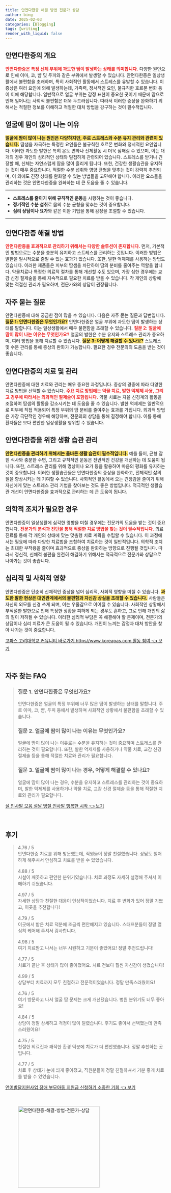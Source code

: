 ```yaml
---
title: 안면다한증 해결 방법 전문가 상담
author: bing
date: 2025-02-03
categories: [Blogging]
tags: [writing]
render_with_liquid: false
---
```



<h2 id='이해_안면다한증'>안면다한증의 개요</h2>

<p><b><span style="color: #ee2323;">안면다한증은 특정 신체 부위에 과도한 땀이 발생하는 상태를 의미합니다.</span></b> 다양한 원인으로 인해 이마, 코, 뺨 및 두피와 같은 부위에서 발생할 수 있습니다. 안면다한증은 일상생활에서 불편함을 초래하며, 특히 사회적인 활동에서 스트레스를 유발할 수 있습니다. 이 증상은 여러 요인에 의해 발생하는데, 가족력, 정서적인 요인, 불규칙한 호르몬 변화 등이 이에 해당합니다. 일반적으로 얼굴 부위는 감정 표현이 중요한 곳이기 때문에 땀으로 인해 일어나는 사회적 불편함은 더욱 두드러집니다. 따라서 이러한 증상을 완화하기 위해서는 적절한 정보를 이해하고 적절한 대처 방법을 강구하는 것이 필수적입니다.</p>

<h2 id='얼굴_땀_원인'>얼굴에 땀이 많이 나는 이유</h2>

<p><b><span style="background-color: #ffe066;">얼굴에 땀이 많이 나는 원인은 다양하지만, 주로 스트레스와 수분 유지 관리와 관련이 있습니다.</span></b> 땀샘을 자극하는 특정한 요인들은 불규칙한 호르몬 변화와 정서적인 요인입니다. 이러한 과도한 발한은 특히 온도 변화나 신체활동 시 더욱 심해질 수 있으며, 이는 대개의 경우 개인의 심리적인 상태와 밀접하게 관련되어 있습니다. 스트레스를 받거나 긴장할 때, 신체는 자연스럽게 땀을 많이 흘리게 됩니다. 또한, 건강한 생활습관을 유지하는 것이 매우 중요합니다. 적절한 수분 섭취와 영양 균형을 맞추는 것이 강력히 추천되며, 이 외에도 긴장 상태를 완화할 수 있는 방법들을 고민해야 합니다. 이러한 요소들을 관리하는 것은 안면다한증을 완화하는 데 큰 도움을 줄 수 있습니다.</p>

<hr />

<ul>
    <li><b>스트레스를 줄이기 위해 규칙적인 운동</b>을 시행하는 것이 좋습니다.</li>
    <li><b>정기적인 수분 섭취</b>로 몸의 수분 균형을 맞추는 것이 중요합니다.</li>
    <li><b>심리 상담이나 요가</b>와 같은 이완 기법을 통해 감정을 조절할 수 있습니다.</li>
</ul>

<hr />

<h2 id='안면다한증_해결_방법'>안면다한증 해결 방법</h2>

<p><b><span style="color: #ee2323;">안면다한증을 효과적으로 관리하기 위해서는 다양한 솔루션이 존재합니다.</span></b> 먼저, 기본적인 방법으로는 수분을 충분히 유지하고 스트레스를 관리하는 것입니다. 이러한 방법은 발한을 일시적으로 줄일 수 있는 효과가 있습니다. 또한, 발한 억제제를 사용하는 방법도 있습니다. 이러한 제품들은 피부의 땀샘을 차단하여 땀의 분비를 줄여주는 역할을 합니다. 약물치료나 특정한 의료적 절차를 통해 개선할 수도 있으며, 가장 심한 경우에는 교감 신경 절제술을 통해 지속적으로 필요한 치료를 받을 수 있습니다. 각 개인의 상황에 맞는 적절한 관리가 필요하며, 전문가와의 상담이 권장됩니다.</p>

<h2 id='자주_묻는_질문'>자주 묻는 질문</h2>

<p>안면다한증에 대해 궁금한 점이 많을 수 있습니다. 다음은 자주 묻는 질문과 답변입니다. <b><span style="background-color: #ffe066;">질문 1: 안면다한증은 무엇인가요?</span></b> 안면다한증은 얼굴 부위에 과도한 땀이 발생하는 상태를 말합니다. 이는 일상생활에서 매우 불편함을 초래할 수 있습니다. <b><span style="color: #ee2323;">질문 2: 얼굴에 땀이 많이 나는 이유는 무엇인가요?</span></b> 얼굴의 발한은 수분 유지와 스트레스 관리가 중요하며, 여러 방법을 통해 치료할 수 있습니다. <b><span style="background-color: #ffe066;">질문 3: 어떻게 해결할 수 있나요?</span></b> 스트레스 및 수분 관리를 통해 증상의 완화가 가능합니다. 필요한 경우 전문의의 도움을 받는 것이 좋습니다.</p>

<h2 id='치료_및_관리'>안면다한증의 치료 및 관리</h2>

<p>안면다한증에 대한 치료와 관리는 매우 중요한 과정입니다. 증상의 경중에 따라 다양한 치료 방법을 선택할 수 있습니다. <b><span style="color: #ee2323;">주요 치료 방법에는 약물 치료, 발한 억제제 사용, 그리고 경우에 따라서는 외과적인 절제술이 포함됩니다.</span></b> 약물 치료는 자율 신경계의 활동을 조절하여 땀샘의 활동을 감소시키는 데 도움을 줄 수 있습니다. 발한 억제제는 일반적으로 피부에 직접 적용되어 특정 부위의 땀 분비를 줄여주는 효과를 가집니다. 외과적 방법은 가장 극단적인 경우에 해당하며, 전문의의 상담을 통해 결정해야 합니다. 이를 통해 환자들은 보다 편안한 일상생활을 영위할 수 있습니다.</p>

<h2 id='생활_습관_관리'>안면다한증을 위한 생활 습관 관리</h2>

<p><b><span style="background-color: #ffe066;">안면다한증을 관리하기 위해서는 올바른 생활 습관이 필수적입니다.</span></b> 예를 들어, 균형 잡힌 식사와 충분한 수면, 그리고 규칙적인 운동은 전반적인 건강을 개선하는 데 도움이 됩니다. 또한, 스트레스 관리를 위해 명상이나 요가 등을 활용하여 마음의 평화를 유지하는 것이 중요합니다. 이러한 생활습관들은 안면다한증의 증상을 완화하고, 전체적인 삶의 질을 향상시키는 데 기여할 수 있습니다. 사회적인 활동에서 오는 긴장감을 줄이기 위해 자신에게 맞는 스트레스 관리 기법을 찾아보는 것도 좋은 방법입니다. 적극적인 생활습관 개선이 안면다한증을 효과적으로 관리하는 데 큰 도움이 됩니다.</p>

<h2 id='의학적_조치'>의학적 조치가 필요한 경우</h2>

<p>안면다한증이 일상생활에 심각한 영향을 미칠 경우에는 전문가의 도움을 받는 것이 중요합니다. <b><span style="color: #ee2323;">전문가의 분석과 진단을 통해 적절한 치료 방법을 찾는 것이 필수적입니다.</span></b> 의료 진료를 통해 각 개인의 상태에 맞는 맞춤형 치료 계획을 수립할 수 있습니다. 이 과정에서는 필요에 따라 다양한 치료법을 조합하여 치료하는 것이 일반적입니다. 의학적 조치는 최대한 부작용을 줄이며 효과적으로 증상을 완화하는 방향으로 진행될 것입니다. 따라서 정신적, 신체적 불편을 완전히 해결하기 위해서는 적극적으로 전문가와 상담으로 나아가는 것이 좋습니다.</p>

<h2 id='심리적_사회적_영향'>심리적 및 사회적 영향</h2>

<p>안면다한증은 단순히 신체적인 증상을 넘어 심리적, 사회적 영향을 미칠 수 있습니다. <b><span style="background-color: #ffe066;">과도한 발한 현상은 대인관계에서의 불편함과 자신감 상실을 초래할 수 있습니다.</span></b> 사람들은 자신의 외모를 신경 쓰게 되며, 이는 우울감으로 이어질 수 있습니다. 사회적인 상황에서 부적절한 발한으로 인해 특정한 상황을 피하게 되는 경우도 흔하고, 그로 인해 개인의 삶의 질이 저하될 수 있습니다. 이러한 심리적 부담은 꼭 해결해야 할 문제이며, 전문가의 상담이나 심리 치료가 큰 도움이 될 수 있습니다. 개인이 느끼는 감정과 대처 방안을 찾아 나가는 것이 중요합니다.</p>


<p><a class="click-button" title="고파스 고려대학교 커뮤니티 바로가기 https//www.koreapas.com 활동 참여" href="https://aptwhite.github.io/posts/%EA%B3%A0%ED%8C%8C%EC%8A%A4-%EA%B3%A0%EB%A0%A4%EB%8C%80%ED%95%99%EA%B5%90-%EC%BB%A4%EB%AE%A4%EB%8B%88%ED%8B%B0-%EB%B0%94%EB%A1%9C%EA%B0%80%EA%B8%B0-httpswww.koreapas.com-%ED%99%9C%EB%8F%99-%EC%B0%B8%EC%97%AC/" rel="dofollow">고파스 고려대학교 커뮤니티 바로가기 https//www.koreapas.com 활동 참여 👈 보기</a></p><br>
<h2 id='자주_찾는_FAQ'>자주 찾는 FAQ</h2>
<div itemscope="" itemtype="https://schema.org/FAQPage"> 
<blockquote> 
<div itemscope="" itemprop="mainEntity" itemtype="https://schema.org/Question"> 
<h3 itemprop="name">질문 1. 안면다한증은 무엇인가요?</h3> 
<div itemscope="" itemprop="acceptedAnswer" itemtype="https://schema.org/Answer"> 
<span itemprop="text"> 
<p>안면다한증은 얼굴의 특정 부위에 너무 많은 땀이 발생하는 상태를 말합니다. 주로 이마, 코, 뺨, 두피 등에서 발생하며 사회적인 상황에서 불편함을 초래할 수 있습니다.</p> 
</span> 
</div> 
</div> 

<div itemscope="" itemprop="mainEntity" itemtype="https://schema.org/Question"> 
<h3 itemprop="name">질문 2. 얼굴에 땀이 많이 나는 이유는 무엇인가요?</h3> 
<div itemscope="" itemprop="acceptedAnswer" itemtype="https://schema.org/Answer"> 
<span itemprop="text"> 
<p>얼굴에 땀이 많이 나는 이유로는 수분을 유지하는 것이 중요하며 스트레스를 관리하는 것이 필요합니다. 또한, 발한 억제제를 사용하거나 약물 치료, 교감 신경 절제술 등을 통해 적절한 치료와 관리가 필요합니다.</p> 
</span> 
</div> 
</div> 

<div itemscope="" itemprop="mainEntity" itemtype="https://schema.org/Question"> 
<h3 itemprop="name">질문 3. 얼굴에 땀이 많이 나는 경우, 어떻게 해결할 수 있나요?</h3> 
<div itemscope="" itemprop="acceptedAnswer" itemtype="https://schema.org/Answer"> 
<span itemprop="text"> 
<p>얼굴에 땀이 많이 나는 경우, 수분을 유지하고 스트레스를 관리하는 것이 중요하며, 발한 억제제를 사용하거나 약물 치료, 교감 신경 절제술 등을 통해 적절한 치료와 관리가 필요합니다.</p> 
</span> 
</div> 
</div> 
</blockquote> 
</div>
<p><a class="click-button" title="설 인사말 모음 설날 명절 인사말 행복한 시작" href="https://aptwhite.github.io/posts/%EC%84%A4-%EC%9D%B8%EC%82%AC%EB%A7%90-%EB%AA%A8%EC%9D%8C-%EC%84%A4%EB%82%A0-%EB%AA%85%EC%A0%88-%EC%9D%B8%EC%82%AC%EB%A7%90-%ED%96%89%EB%B3%B5%ED%95%9C-%EC%8B%9C%EC%9E%91/" rel="dofollow">설 인사말 모음 설날 명절 인사말 행복한 시작 👈 보기</a></p><br>
<h2 id='후기'>후기</h2>
<div itemscope itemtype="https://schema.org/Product">
  <blockquote>
  <div itemprop="review" itemscope itemtype="https://schema.org/Review">
      <div itemprop="reviewRating" itemscope itemtype="https://schema.org/Rating"> <span itemprop="ratingValue">4.76</span> / <span itemprop="bestRating">5</span> </div>
      <span itemprop="reviewBody">안면다한증 치료를 위해 방문했는데, 직원들이 정말 친절했습니다. 상담도 철저하게 해주셔서 안심하고 치료를 받을 수 있었습니다.</span>
  </div>
  <br>
  <div itemprop="review" itemscope itemtype="https://schema.org/Review">
      <div itemprop="reviewRating" itemscope itemtype="https://schema.org/Rating"> <span itemprop="ratingValue">4.88</span> / <span itemprop="bestRating">5</span> </div>
      <span itemprop="reviewBody">시설이 깨끗하고 편안한 분위기였습니다. 치료 과정도 자세히 설명해 주셔서 이해하기 쉬웠습니다.</span>
  </div>
  <br>
  <div itemprop="review" itemscope itemtype="https://schema.org/Review">
      <div itemprop="reviewRating" itemscope itemtype="https://schema.org/Rating"> <span itemprop="ratingValue">4.97</span> / <span itemprop="bestRating">5</span> </div>
      <span itemprop="reviewBody">자세한 상담과 친절한 대응이 인상적이었습니다. 치료 후 변화가 있어 정말 기쁘고, 이곳을 추천합니다!</span>
  </div>
  <br>
  <div itemprop="review" itemscope itemtype="https://schema.org/Review">
      <div itemprop="reviewRating" itemscope itemtype="https://schema.org/Rating"> <span itemprop="ratingValue">4.79</span> / <span itemprop="bestRating">5</span> </div>
      <span itemprop="reviewBody">이곳에서 받은 치료 덕분에 조금씩 편안해지고 있습니다. 스태프분들이 정말 열심히 케어해 주셔서 감사합니다.</span>
  </div>
  <br>
  <div itemprop="review" itemscope itemtype="https://schema.org/Review">
      <div itemprop="reviewRating" itemscope itemtype="https://schema.org/Rating"> <span itemprop="ratingValue">4.98</span> / <span itemprop="bestRating">5</span> </div>
      <span itemprop="reviewBody">여기 치료받고 나서는 너무 시원하고 기분이 좋았어요! 정말 추천드립니다!</span>
  </div>
  <br>
  <div itemprop="review" itemscope itemtype="https://schema.org/Review">
      <div itemprop="reviewRating" itemscope itemtype="https://schema.org/Rating"> <span itemprop="ratingValue">4.77</span> / <span itemprop="bestRating">5</span> </div>
      <span itemprop="reviewBody">치료가 끝난 후 상태가 많이 좋아졌어요. 치료 전보다 훨씬 자신감이 생겼습니다!</span>
  </div>
  <br>
  <div itemprop="review" itemscope itemtype="https://schema.org/Review">
      <div itemprop="reviewRating" itemscope itemtype="https://schema.org/Rating"> <span itemprop="ratingValue">4.99</span> / <span itemprop="bestRating">5</span> </div>
      <span itemprop="reviewBody">상담부터 치료까지 모두 친절하고 전문적이었습니다. 정말 만족스러웠어요!</span>
  </div>
  <br>
  <div itemprop="review" itemscope itemtype="https://schema.org/Review">
      <div itemprop="reviewRating" itemscope itemtype="https://schema.org/Rating"> <span itemprop="ratingValue">4.76</span> / <span itemprop="bestRating">5</span> </div>
      <span itemprop="reviewBody">여기 방문하고 나서 얼굴 땀 문제는 크게 개선됐습니다. 병원 분위기도 너무 좋아요!</span>
  </div>
  <br>
  <div itemprop="review" itemscope itemtype="https://schema.org/Review">
      <div itemprop="reviewRating" itemscope itemtype="https://schema.org/Rating"> <span itemprop="ratingValue">4.84</span> / <span itemprop="bestRating">5</span> </div>
      <span itemprop="reviewBody">상담이 정말 상세하고 걱정이 많이 덜렸습니다. 후기도 좋아서 선택했는데 만족스러웠어요!</span>
  </div>
  <br>
  <div itemprop="review" itemscope itemtype="https://schema.org/Review">
      <div itemprop="reviewRating" itemscope itemtype="https://schema.org/Rating"> <span itemprop="ratingValue">4.75</span> / <span itemprop="bestRating">5</span> </div>
      <span itemprop="reviewBody">친절한 의료진과 쾌적한 환경 덕분에 치료가 더 편안했습니다. 정말 추천하는 곳입니다.</span>
  </div>
  <br>
  <div itemprop="review" itemscope itemtype="https://schema.org/Review">
      <div itemprop="reviewRating" itemscope itemtype="https://schema.org/Rating"> <span itemprop="ratingValue">4.77</span> / <span itemprop="bestRating">5</span> </div>
      <span itemprop="reviewBody">치료 후 상태가 눈에 띄게 좋아졌고, 직원분들이 정말 친절하셔서 기분 좋게 치료를 받을 수 있었습니다.</span>
  </div>
  </blockquote>
</div>
<p><a class="click-button" title="언어발달지원사업 장애 부모아동 지원금 신청하기 소중한 기회" href="https://aptwhite.github.io/posts/%EC%96%B8%EC%96%B4%EB%B0%9C%EB%8B%AC%EC%A7%80%EC%9B%90%EC%82%AC%EC%97%85-%EC%9E%A5%EC%95%A0-%EB%B6%80%EB%AA%A8%EC%95%84%EB%8F%99-%EC%A7%80%EC%9B%90%EA%B8%88-%EC%8B%A0%EC%B2%AD%ED%95%98%EA%B8%B0-%EC%86%8C%EC%A4%91%ED%95%9C-%EA%B8%B0%ED%9A%8C/" rel="dofollow">언어발달지원사업 장애 부모아동 지원금 신청하기 소중한 기회 👈 보기</a></p><br>
<figure class="image"><img src="https://aptwhite.github.io/assets/img/thumbnail/안면다한증-해결-방법-전문가-상담.webp" alt="안면다한증-해결-방법-전문가-상담" width="256" height="256"></figure>